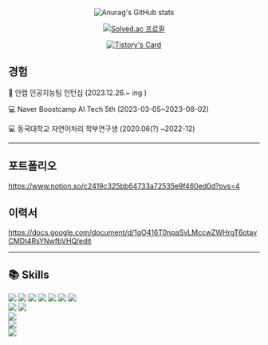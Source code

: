 <div align=center>
  
![Anurag's GitHub stats](https://github-readme-stats.vercel.app/api?username=imsmile2000&show_icons=true)

[![Solved.ac
프로필](http://mazassumnida.wtf/api/v2/generate_badge?boj=imsmile2000)](https://solved.ac/imsmile2000)

[![Tistory's Card](https://github-readme-tistory-card.vercel.app/api?name=imsmile2000)](https://imsmile2000.tistory.com)

</div>

## 경험

🏢 안랩 인공지능팀 인턴십 (2023.12.26.~ ing )<br>

💻 Naver Boostcamp AI Tech 5th (2023-03-05~2023-08-02)<br>

💻 동국대학교 자연어처리 학부연구생 (2020.06(?) ~2022-12)<br>

----

## 포트폴리오
https://www.notion.so/c2419c325bb64733a72535e9f460ed0d?pvs=4

## 이력서
https://docs.google.com/document/d/1qO416T0npaSvLMccwZWHrgT6otavCMDt4RsYNwfbVHQ/edit

----

## 📚 Skills
<div align=left> 
  <img src="https://img.shields.io/badge/Python-3776AB?style=for-the-badge&logo=python&logoColor=white">
  <img src="https://img.shields.io/badge/OpenCV-5C3EE8?style=for-the-badge&logo=opencv&logoColor=white">
  <img src="https://img.shields.io/badge/pytorch-EE4C2C?style=for-the-badge&logo=pytorch&logoColor=white">
  <img src="https://img.shields.io/badge/streamlit-FF4B4B?style=for-the-badge&logo=streamlit&logoColor=white">
  <img src="https://img.shields.io/badge/wandb-FF4B4B?style=for-the-badge&logo=wandb&logoColor=white">
  <img src="https://img.shields.io/badge/pandas-150458?style=for-the-badge&logo=pandas&logoColor=white">
  <img src="https://img.shields.io/badge/YOLO-00FFFF?style=for-the-badge&logo=yolo&logoColor=white">
  <br>
  <img src="https://img.shields.io/badge/React-61DAFB?style=for-the-badge&logo=react&logoColor=white">
  <img src="https://img.shields.io/badge/html-E34F26?style=for-the-badge&logo=html&logoColor=white">
  <br>
  <img src="https://img.shields.io/badge/mysql-4479A1?style=for-the-badge&logo=mysql&logoColor=white">
  <br>
  <img src="https://img.shields.io/badge/amazonaws-232F3E?style=for-the-badge&logo=amazonaws&logoColor=white">
  <br>
  <img src="https://img.shields.io/badge/RASA-5A17EE?style=for-the-badge&logo=rasa&logoColor=white">
</div>
